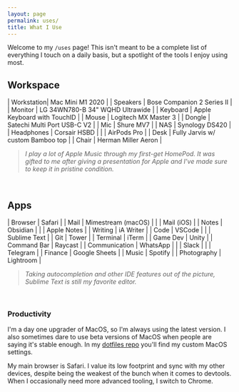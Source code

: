 ```yaml
--- 
layout: page 
permalink: uses/ 
title: What I Use 
---
```



Welcome to my `/uses` page! This isn't meant to be a complete list of everything I touch on a daily basis, but a spotlight of the tools I enjoy using most.

## Workspace

| Workstation| Mac Mini M1 2020                      |
| Speakers   | Bose Companion 2 Series II            |
| Monitor    | LG 34WN780-B 34" WQHD  Ultrawide      |
| Keyboard   | Apple Keyboard with TouchID		     |
| Mouse      | Logitech MX Master 3                  |
| Dongle     | Satechi Multi Port USB-C V2           |
| Mic        | Shure MV7                             |
| NAS        | Synology DS420                        |
| Headphones | Corsair HSBD                          |
|            | AirPods Pro                           |
| Desk       | Fully Jarvis w/ custom Bamboo top 	 |
| Chair      | Herman Miller Aeron                   |

> *I play a lot of Apple Music through my first-get HomePod. It was gifted to me after giving a presentation for Apple and I've made sure to keep it in pristine condition.*

<br/>

## Apps

| Browser       | Safari                  |
| Mail          | Mimestream (macOS)      |
|               | Mail (iOS)              |
| Notes         | Obsidian                |
|               | Apple Notes             |
| Writing       | iA Writer               |
| Code          | VSCode                  |
|               | Sublime Text            |
| Git           | Tower                   |
| Terminal      | iTerm                   |
| Game Dev      | Unity                   |
| Command Bar   | Raycast                 |
| Communication | WhatsApp                |
|               | Slack                   |
|               | Telegram                |
| Finance       | Google Sheets           |
| Music         | Spotify                 |
| Photography   | Lightroom               |

> *Taking autocompletion and other IDE features out of the picture, Sublime Text is still my favorite editor.*

<br/>

### Productivity

I'm a day one upgrader of MacOS, so I'm always using the latest version. I also sometimes dare to use beta versions of MacOS when people are saying it's stable enough. In my [dotfiles repo]() you'll find my custom MacOS settings.

My main browser is Safari. I value its low footprint and sync with my other devices, despite being the weakest of the bunch when it comes to devtools. When I occasionally need more advanced tooling, I switch to Chrome.
